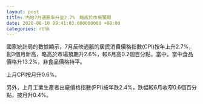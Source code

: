 ```yaml
---
layout: post
title: 內地7月通脹率升至2.7%　略高於市場預期
date: 2020-08-10 09:41:03.000000000 +08:00
categories: rthk
---
```


國家統計局的數據顯示，7月反映通脹的居民消費價格指數(CPI)按年上升2.7%，創3個月新高，略高於市場預期升2.6%，較6月高0.2個百分點。當中，當中食品價格升13.2%，非食品價格持平。

上月CPI按月升0.6%。

另外，上月工業生產者出廠價格指數(PPI)按年跌2.4%，跌幅較6月收窄0.6個百分點，按月升0.4%。
